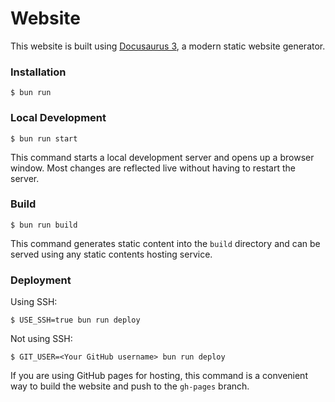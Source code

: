 # Website

This website is built using [Docusaurus 3](https://docusaurus.io/), a modern static website generator.

### Installation

```
$ bun run
```

### Local Development

```
$ bun run start
```

This command starts a local development server and opens up a browser window. Most changes are reflected live without having to restart the server.

### Build

```
$ bun run build
```

This command generates static content into the `build` directory and can be served using any static contents hosting service.

### Deployment

Using SSH:

```
$ USE_SSH=true bun run deploy
```

Not using SSH:

```
$ GIT_USER=<Your GitHub username> bun run deploy
```

If you are using GitHub pages for hosting, this command is a convenient way to build the website and push to the `gh-pages` branch.
